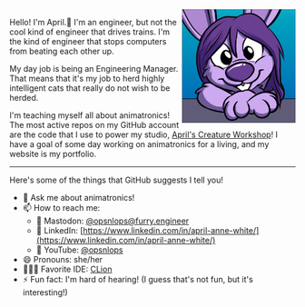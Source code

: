 
<img align="right" width=200 src="https://raw.githubusercontent.com/opsnlops/opsnlops/main/media/april.png"/>

Hello! I'm April.🐰 I'm an engineer, but not the cool kind of engineer that drives trains. I'm the kind of engineer that stops computers from beating each other up.

My day job is being an Engineering Manager. That means that it's my job to herd highly intelligent cats that really do not wish to be herded.

I'm teaching myself all about animatronics! The most active repos on my GitHub account are the code that I use to power my studio, [April's Creature Workshop](https://creature.engineering)! I have a goal of some day working on animatronics for a living, and my website is my portfolio.

---

Here's some of the things that GitHub suggests I tell you!

- 💬 Ask me about animatronics!
- 📫 How to reach me:
  - 🐘 Mastodon: [@opsnlops@furry.engineer](https://furry.engineer/@opsnlops/)
  - 🔗 LinkedIn: [https://www.linkedin.com/in/april-anne-white/](https://www.linkedin.com/in/april-anne-white/)
  - 🎥 YouTube: [@opsnlops](https://www.youtube.com/@opsnlops)
- 😄 Pronouns: she/her
- 👩🏻‍💻 Favorite IDE: [CLion](https://www.jetbrains.com/clion/) 
- ⚡ Fun fact: I'm hard of hearing! (I guess that's not fun, but it's interesting!)
